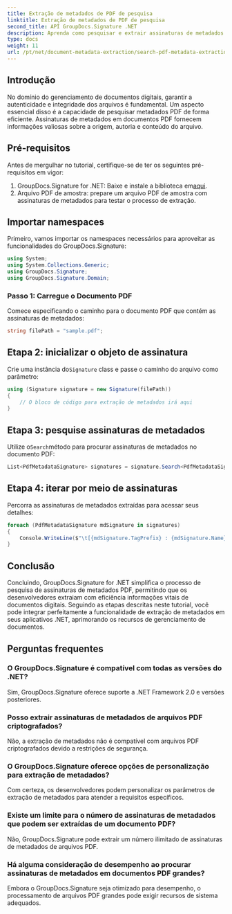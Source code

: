 ```yaml
---
title: Extração de metadados de PDF de pesquisa
linktitle: Extração de metadados de PDF de pesquisa
second_title: API GroupDocs.Signature .NET
description: Aprenda como pesquisar e extrair assinaturas de metadados de documentos PDF usando GroupDocs.Signature for .NET. Aumente seus recursos de gerenciamento de documentos.
type: docs
weight: 11
url: /pt/net/document-metadata-extraction/search-pdf-metadata-extraction/
---
```

## Introdução
No domínio do gerenciamento de documentos digitais, garantir a autenticidade e integridade dos arquivos é fundamental. Um aspecto essencial disso é a capacidade de pesquisar metadados PDF de forma eficiente. Assinaturas de metadados em documentos PDF fornecem informações valiosas sobre a origem, autoria e conteúdo do arquivo.
## Pré-requisitos
Antes de mergulhar no tutorial, certifique-se de ter os seguintes pré-requisitos em vigor:
1.  GroupDocs.Signature for .NET: Baixe e instale a biblioteca em[aqui](https://releases.groupdocs.com/signature/net/).
2. Arquivo PDF de amostra: prepare um arquivo PDF de amostra com assinaturas de metadados para testar o processo de extração.

## Importar namespaces
Primeiro, vamos importar os namespaces necessários para aproveitar as funcionalidades do GroupDocs.Signature:
```csharp
using System;
using System.Collections.Generic;
using GroupDocs.Signature;
using GroupDocs.Signature.Domain;
```
### Passo 1: Carregue o Documento PDF
Comece especificando o caminho para o documento PDF que contém as assinaturas de metadados:
```csharp
string filePath = "sample.pdf";
```
## Etapa 2: inicializar o objeto de assinatura
 Crie uma instância do`Signature` class e passe o caminho do arquivo como parâmetro:
```csharp
using (Signature signature = new Signature(filePath))
{
    // O bloco de código para extração de metadados irá aqui
}
```
## Etapa 3: pesquise assinaturas de metadados
 Utilize o`Search`método para procurar assinaturas de metadados no documento PDF:
```csharp
List<PdfMetadataSignature> signatures = signature.Search<PdfMetadataSignature>(SignatureType.Metadata);
```
## Etapa 4: iterar por meio de assinaturas
Percorra as assinaturas de metadados extraídas para acessar seus detalhes:
```csharp
foreach (PdfMetadataSignature mdSignature in signatures)
{
    Console.WriteLine($"\t[{mdSignature.TagPrefix} : {mdSignature.Name}] = {mdSignature.Value} ({mdSignature.Type})");
}
```

## Conclusão
Concluindo, GroupDocs.Signature for .NET simplifica o processo de pesquisa de assinaturas de metadados PDF, permitindo que os desenvolvedores extraiam com eficiência informações vitais de documentos digitais. Seguindo as etapas descritas neste tutorial, você pode integrar perfeitamente a funcionalidade de extração de metadados em seus aplicativos .NET, aprimorando os recursos de gerenciamento de documentos.
## Perguntas frequentes
### O GroupDocs.Signature é compatível com todas as versões do .NET?
Sim, GroupDocs.Signature oferece suporte a .NET Framework 2.0 e versões posteriores.
### Posso extrair assinaturas de metadados de arquivos PDF criptografados?
Não, a extração de metadados não é compatível com arquivos PDF criptografados devido a restrições de segurança.
### O GroupDocs.Signature oferece opções de personalização para extração de metadados?
Com certeza, os desenvolvedores podem personalizar os parâmetros de extração de metadados para atender a requisitos específicos.
### Existe um limite para o número de assinaturas de metadados que podem ser extraídas de um documento PDF?
Não, GroupDocs.Signature pode extrair um número ilimitado de assinaturas de metadados de arquivos PDF.
### Há alguma consideração de desempenho ao procurar assinaturas de metadados em documentos PDF grandes?
Embora o GroupDocs.Signature seja otimizado para desempenho, o processamento de arquivos PDF grandes pode exigir recursos de sistema adequados.
